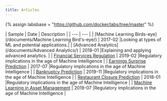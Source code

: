 ```yaml
---
title: Articles
---
```


{% assign labsbase = "https://github.com/docker/labs/tree/master" %}



| Sample | Date | Description |
| --- | --- |
| [Machine Learning Birds-eye](/documents/Machine Learning Bird's-eye/) | 2017-02 |Looking at types of ML and potential applications.|
| [Advanced Analytics](/documents/Advanced Analytics/) | 2018-01 |Explaining and applying advanced analytics. |
| [Financial Services Regulation](https://papers.ssrn.com/sol3/papers.cfm?abstract_id=3371902) | 2019-02 |Regulatory implications in the age of Machine Intelligence |
| [Earnings Surprise Prediction](https://papers.ssrn.com/abstract=3420722) | 2017-07 |Regulatory implications in the age of Machine Intelligence |
| [Bankruptcy Prediction](https://papers.ssrn.com/abstract=3420889) | 2019-11 |Regulatory implications in the age of Machine Intelligence |
| [Restaurant Closure Prediction](https://papers.ssrn.com/abstract=3420490) | 2018-01 |Regulatory implications in the age of Machine Intelligence |
| [Machine Learning in Asset Management](https://papers.ssrn.com/abstract=3420952) | 2019-07 |Regulatory implications in the age of Machine Intelligence |

&nbsp;
